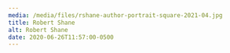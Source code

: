 ```yaml
---
media: /media/files/rshane-author-portrait-square-2021-04.jpg
title: Robert Shane
alt: Robert Shane
date: 2020-06-26T11:57:00-0500
---
```

